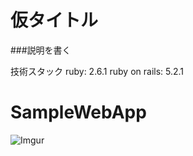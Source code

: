 # 仮タイトル
###説明を書く

技術スタック
ruby: 2.6.1
ruby on rails: 5.2.1

# SampleWebApp
![Imgur](https://i.imgur.com/p02UOoJ.png)
